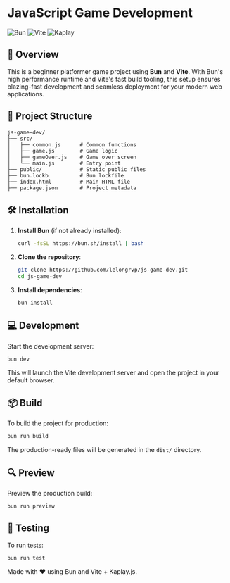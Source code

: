 # JavaScript Game Development

![Bun](https://img.shields.io/badge/Bun-v1.1+-blue) ![Vite](https://img.shields.io/badge/Vite-^6.0-purple) ![Kaplay](https://img.shields.io/badge/Kaplay-^3001-teal)

## 🚀 Overview

This is a beginner platformer game project using **Bun** and **Vite**. With Bun's high performance runtime and Vite's fast build tooling, this setup ensures blazing-fast development and seamless deployment for your modern web applications.

## 📂 Project Structure

```
js-game-dev/
├── src/
│   ├── common.js      # Common functions
│   ├── game.js        # Game logic
│   ├── gameOver.js    # Game over screen
│   └── main.js        # Entry point
├── public/            # Static public files
├── bun.lockb          # Bun lockfile
├── index.html         # Main HTML file
├── package.json       # Project metadata
```

## 🛠️ Installation

1. **Install Bun** (if not already installed):

   ```bash
   curl -fsSL https://bun.sh/install | bash
   ```

2. **Clone the repository**:

   ```bash
   git clone https://github.com/lelongrvp/js-game-dev.git
   cd js-game-dev
   ```

3. **Install dependencies**:
   ```bash
   bun install
   ```

## 💻 Development

Start the development server:

```bash
bun dev
```

This will launch the Vite development server and open the project in your default browser.

## 📦 Build

To build the project for production:

```bash
bun run build
```

The production-ready files will be generated in the `dist/` directory.

## 🔍 Preview

Preview the production build:

```bash
bun run preview
```

## 🧪 Testing

To run tests:

```bash
bun run test
```

Made with ❤️ using Bun and Vite + Kaplay.js.

